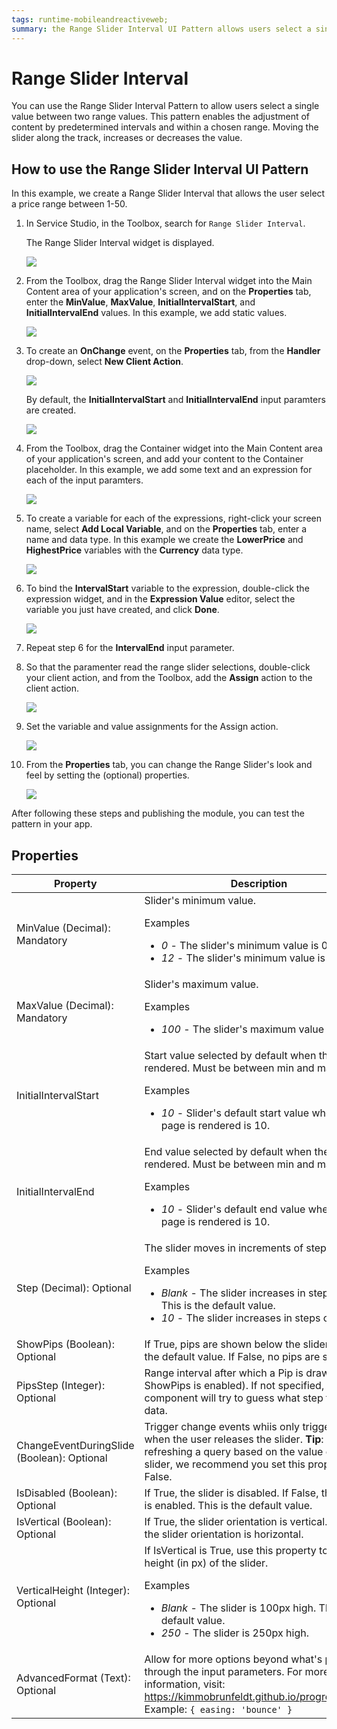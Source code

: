 ```yaml
---
tags: runtime-mobileandreactiveweb;  
summary: the Range Slider Interval UI Pattern allows users select a single value between two range values.
---
```


# Range Slider Interval

You can use the Range Slider Interval Pattern to allow users select a single value between two range values. This pattern enables the adjustment of content by predetermined intervals and within a chosen range. Moving the slider along the track, increases or decreases the value.

## How to use the Range Slider Interval UI Pattern

In this example, we create a Range Slider Interval that allows the user select a price range between 1-50.

1. In Service Studio, in the Toolbox, search for `Range Slider Interval`.

    The Range Slider Interval widget is displayed.

    ![](images/rangesliderinterval-2-ss.png)

1. From the Toolbox, drag the Range Slider Interval widget into the Main Content area of your application's screen, and on the **Properties** tab, enter the **MinValue**, **MaxValue**, **InitialIntervalStart**, and **InitialIntervalEnd** values. In this example, we add static values.

    ![](images/rangesliderinterval-3-ss.png)

1. To create an **OnChange** event, on the **Properties** tab, from the **Handler** drop-down, select **New Client Action**.

    ![](images/rangesliderinterval-5-ss.png)

    By default, the **InitialIntervalStart** and **InitialIntervalEnd** input paramters are created.

    ![](images/rangesliderinterval-4-ss.png)

1. From the Toolbox, drag the Container widget into the Main Content area of your application's screen, and add your content to the Container placeholder. In this example, we add some text and an expression for each of the input paramters.

    ![](images/rangesliderinterval-6-ss.png)

1. To create a variable for each of the expressions, right-click your screen name, select **Add Local Variable**, and on the **Properties** tab, enter a name and data type. In this example we create the **LowerPrice** and **HighestPrice** variables with the **Currency** data type.

    ![](images/rangesliderinterval-8-ss.png)

1. To bind the **IntervalStart** variable to the expression, double-click the expression widget, and in the **Expression Value** editor, select the variable you just have created, and click **Done**.

    ![](images/rangesliderinterval-9-ss.png)

1. Repeat step 6 for the **IntervalEnd** input parameter.

1. So that the paramenter read the range slider selections, double-click your client action, and from the Toolbox, add the **Assign** action to the client action.

    ![](images/rangesliderinterval-11-ss.png)

1. Set the variable and value assignments for the Assign action.

    ![](images/rangesliderinterval-12-ss.png)

1. From the **Properties** tab, you can change the Range Slider's look and feel by setting the (optional) properties.

    ![](images/rangesliderinterval-13-ss.png)

After following these steps and publishing the module, you can test the pattern in your app.

## Properties

| Property | Description |
|---|---|
| MinValue (Decimal): Mandatory  |  Slider's minimum value. <p>Examples <ul><li>_0_ - The slider's minimum value is 0.</li><li>_12_ - The slider's minimum value is 12</li> </ul></p> |
| MaxValue (Decimal): Mandatory  |  Slider's maximum value. <p>Examples <ul><li>_100_ - The slider's maximum value is 100.</li></ul></p> |
| InitialIntervalStart  |  Start value selected by default when the page is rendered. Must be between min and max values. <p>Examples <ul><li>_10_ - Slider's default start value when the page is rendered is 10.</li></ul></p> |
| InitialIntervalEnd  |  End value selected by default when the page is rendered. Must be between min and max values. <p>Examples <ul><li>_10_ - Slider's default end value when the page is rendered is 10.</li></ul></p> |
| Step (Decimal): Optional  | The slider moves in increments of steps.<p>Examples <ul><li>_Blank_ - The slider increases in steps of 1. This is the default value. </li><li>_10_ - The slider increases in steps of 10.</li></ul></p>|
| ShowPips (Boolean): Optional  | If True, pips are shown below the slider. This is the default value. If False, no pips are shown. |
| PipsStep (Integer): Optional  |  Range interval after which a Pip is drawn (when ShowPips is enabled). If not specified, the component will try to guess what step fits your data. |
| ChangeEventDuringSlide  (Boolean): Optional |  Trigger change events whiis only triggered when the user releases the slider.  **Tip**: If you're refreshing a query based on the value of the slider, we recommend you set this property to False. |
|IsDisabled (Boolean): Optional | If True, the slider is disabled. If False, the slider is enabled. This is the default value. |
|IsVertical (Boolean): Optional | If True, the slider orientation is vertical. If False, the slider orientation is horizontal. |
|VerticalHeight (Integer): Optional | If IsVertical is True, use this property to set the height (in px) of the slider. <p>Examples <ul><li>_Blank_ - The slider is 100px high. This is the default value. </li><li>_250_ - The slider is 250px high.</li></ul></p> |
|AdvancedFormat (Text): Optional  |  Allow for more options beyond what's provided through the input parameters. For more information, visit: <https://kimmobrunfeldt.github.io/progressbar.js/>. Example: `{ easing: 'bounce' }` |
